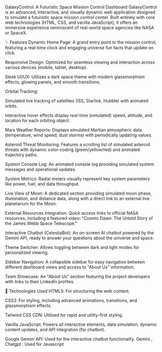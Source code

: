 GalaxyControl: A Futuristic Space Mission Control Dashboard
GalaxyControl is an advanced, interactive, and visually dynamic web application designed to simulate a futuristic space mission control center. Built entirely with core web technologies (HTML, CSS, and vanilla JavaScript), it offers an immersive experience reminiscent of real-world space agencies like NASA or SpaceX.

✨ Features
Dynamic Home Page: A grand entry point to the mission control, featuring a real-time clock and engaging universe fun facts that update on click.

Responsive Design: Optimized for seamless viewing and interaction across various devices (mobile, tablet, desktop).

Sleek UI/UX: Utilizes a dark space theme with modern glassmorphism effects, glowing panels, and smooth transitions.

Orbital Tracking:

Simulated live tracking of satellites (ISS, Starlink, Hubble) with animated orbits.

Interactive hover effects display real-time (simulated) speed, altitude, and location for each orbiting object.

Mars Weather Reports: Displays simulated Martian atmospheric data (temperature, wind speed, dust storms) with periodically updating values.

Asteroid Threat Monitoring: Features a scrolling list of simulated asteroid threats with dynamic color-coding (green/yellow/red) and animated trajectory paths.

System Console Log: An animated console log providing simulated system messages and operational updates.

System Metrics: Radial meters visually represent key system parameters like power, fuel, and data throughput.

Live View of Moon: A dedicated section providing simulated moon phase, illumination, and distance data, along with a direct link to an external live planetarium for the Moon.

External Resources Integration: Quick access links to official NASA resources, including a featured video: "Cosmic Dawn: The Untold Story of the James Webb Space Telescope."

Interactive Chatbot (CelestiaBot): An on-screen AI chatbot powered by the Gemini API, ready to answer your questions about the universe and space.

Theme Switcher: Allows toggling between dark and light modes for personalized viewing.

Sidebar Navigation: A collapsible sidebar for easy navigation between different dashboard views and access to "About Us" information.

Team Showcase: An "About Us" section featuring the project developers with links to their LinkedIn profiles.

🚀 Technologies Used
HTML5: For structuring the web content.

CSS3: For styling, including advanced animations, transitions, and glassmorphism effects.

Tailwind CSS CDN: Utilized for rapid and utility-first styling.

Vanilla JavaScript: Powers all interactive elements, data simulation, dynamic content updates, and API integration (for chatbot).

Google Gemini API: Used for the interactive chatbot functionality.
Gemini , Chatgpt : Used for Javascript
